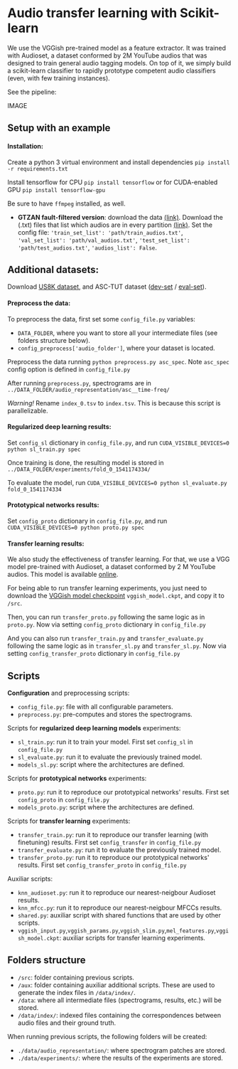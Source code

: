 # Audio transfer learning with Scikit-learn

We use the VGGish pre-trained model as a feature extractor. It was trained with Audioset, a dataset conformed by 2M YouTube audios that was designed to train general audio tagging models. On top of it, we simply build a scikit-learn classifier to rapidly prototype competent audio classifiers (even, with few training instances).

See the pipeline:

IMAGE

## Setup with an example

#### Installation:
Create a python 3 virtual environment and install dependencies `pip install -r requirements.txt`

Install tensorflow for CPU `pip install tensorflow` or for CUDA-enabled GPU `pip install tensorflow-gpu`

Be sure to have `ffmpeg` installed, as well.

- **GTZAN fault-filtered version**: download the data [(link)](http://marsyasweb.appspot.com/download/data_sets/). Download the (.txt) files that list which audios are in every partition [(link)](https://github.com/jongpillee/music_dataset_split/tree/master/GTZAN_split). Set the config file: `'train_set_list': 'path/train_audios.txt'`, `'val_set_list': 'path/val_audios.txt'`, `'test_set_list': 'path/test_audios.txt'`, `'audios_list': False`.

## Additional datasets:
Download [US8K dataset](https://urbansounddataset.weebly.com/urbansound8k.html), and ASC-TUT dataset ([dev-set](https://zenodo.org/record/400515#.W9n2UtGdZhE) / [eval-set](https://zenodo.org/record/1040168#.W9n2jNGdZhE)).

#### Preprocess the data:
To preprocess the data, first set some `config_file.py` variables:
- `DATA_FOLDER`, where you want to store all your intermediate files (see folders structure below).
- `config_preprocess['audio_folder']`, where your dataset is located.

Preprocess the data running `python preprocess.py asc_spec`. Note `asc_spec` config option is defined in `config_file.py`

After running `preprocess.py`, spectrograms are in `../DATA_FOLDER/audio_representation/asc__time-freq/`

_*Warning!*_ Rename `index_0.tsv` to `index.tsv`. This is because this script is parallelizable.

#### Regularized deep learning results:

Set `config_sl` dictionary in `config_file.py`, and run `CUDA_VISIBLE_DEVICES=0 python sl_train.py spec`

Once training is done, the resulting model is stored in `../DATA_FOLDER/experiments/fold_0_1541174334/`

To evaluate the model, run `CUDA_VISIBLE_DEVICES=0 python sl_evaluate.py fold_0_1541174334`

#### Prototypical networks results:

Set `config_proto` dictionary in `config_file.py`, and run `CUDA_VISIBLE_DEVICES=0 python proto.py spec`

#### Transfer learning results:
We also study the effectiveness of transfer learning. For that, we use a VGG model pre-trained with Audioset, a dataset conformed by 2 M YouTube audios. This model is available [online](https://github.com/tensorflow/models/tree/master/research/audioset).

For being able to run transfer learning experiments, you just need to download the [VGGish model checkpoint](https://storage.googleapis.com/audioset/vggish_model.ckpt) `vggish_model.ckpt`, and copy it to `/src`.

Then, you can run `transfer_proto.py` following the same logic as in `proto.py`. Now via setting `config_proto` dictionary in `config_file.py`

And you can also run `transfer_train.py` and `transfer_evaluate.py` following the same logic as in `transfer_sl.py` and `transfer_sl.py`. Now via setting `config_transfer_proto` dictionary in `config_file.py`

## Scripts

**Configuration** and preprocessing scripts:
- `config_file.py`: file with all configurable parameters.
- `preprocess.py`: pre-computes and stores the spectrograms.

Scripts for **regularized deep learning models** experiments:
- `sl_train.py`: run it to train your model. First set `config_sl` in `config_file.py`
- `sl_evaluate.py`: run it to evaluate the previously trained model.
- `models_sl.py`: script where the architectures are defined.

Scripts for **prototypical networks** experiments:
- `proto.py`: run it to reproduce our prototypical networks' results. First set `config_proto` in `config_file.py`
- `models_proto.py`: script where the architectures are defined.

Scripts for **transfer learning** experiments:
- `transfer_train.py`: run it to reproduce our transfer learning (with finetuning) results. First set `config_transfer` in `config_file.py`
- `transfer_evaluate.py`: run it to evaluate the previously trained model.
- `transfer_proto.py`: run it to reproduce our prototypical networks' results. First set `config_transfer_proto` in `config_file.py`

Auxiliar scripts:
- `knn_audioset.py`: run it to reproduce our nearest-neigbour Audioset results.
- `knn_mfcc.py`: run it to reproduce our nearest-neigbour MFCCs results.
- `shared.py`: auxiliar script with shared functions that are used by other scripts.
- `vggish_input.py`,`vggish_params.py`,`vggish_slim.py`,`mel_features.py`,`vggish_model.ckpt`: auxiliar scripts for transfer learning experiments.

## Folders structure

- `/src`: folder containing previous scripts.
- `/aux`: folder containing auxiliar additional scripts. These are used to generate the index files in `/data/index/`.
- `/data`: where all intermediate files (spectrograms, results, etc.) will be stored. 
- `/data/index/`: indexed files containing the correspondences between audio files and their ground truth.

When running previous scripts, the following folders will be created:
- `./data/audio_representation/`: where spectrogram patches are stored.
- `./data/experiments/`: where the results of the experiments are stored.
